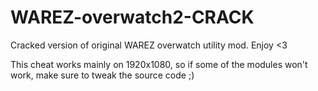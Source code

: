 # WAREZ-overwatch2-CRACK
Cracked version of original WAREZ overwatch utility mod. Enjoy &lt;3

This cheat works mainly on 1920x1080, so if some of the modules won't work, make sure to tweak the source code ;)
